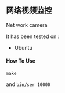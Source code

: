 ## 网络视频监控
Net work camera

It has been tested on :
- Ubuntu

#### How To Use 

```
make
```
and `bin/ser 10000` 

